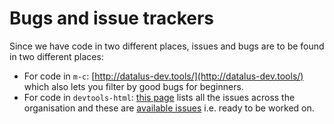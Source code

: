 # Bugs and issue trackers

Since we have code in two different places, issues and bugs are to be found in two different places:

* For code in `m-c`: [http://datalus-dev.tools/](http://datalus-dev.tools/) which also lets you filter by good bugs for beginners.
* For code in `devtools-html`: [this page](https://github.com/search?l=&q=org%3Adevtools-html+state%3Aopen&type=Issues) lists all the issues across the organisation and these are [available issues](https://github.com/search?l=&q=org%3Adevtools-html+state%3Aopen+label%3Aavailable&type=Issues) i.e. ready to be worked on.
